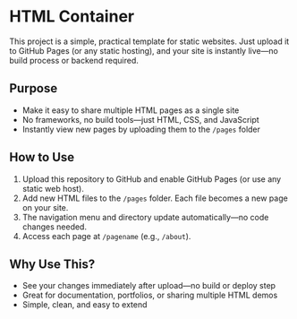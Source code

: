 

# HTML Container

This project is a simple, practical template for static websites. Just upload it to GitHub Pages (or any static hosting), and your site is instantly live—no build process or backend required.

## Purpose

- Make it easy to share multiple HTML pages as a single site
- No frameworks, no build tools—just HTML, CSS, and JavaScript
- Instantly view new pages by uploading them to the `/pages` folder

## How to Use

1. Upload this repository to GitHub and enable GitHub Pages (or use any static web host).
2. Add new HTML files to the `/pages` folder. Each file becomes a new page on your site.
3. The navigation menu and directory update automatically—no code changes needed.
4. Access each page at `/pagename` (e.g., `/about`).

## Why Use This?

- See your changes immediately after upload—no build or deploy step
- Great for documentation, portfolios, or sharing multiple HTML demos
- Simple, clean, and easy to extend
